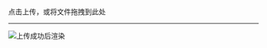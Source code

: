 <div class="layui-upload-drag" style="display: block;" id="ID-upload-demo-drag">
  <i class="layui-icon layui-icon-upload"></i> 
  <div>点击上传，或将文件拖拽到此处</div>
  <div class="layui-hide" id="ID-upload-demo-preview">
    <hr> <img src="" alt="上传成功后渲染" style="max-width: 100%">
  </div>
</div>

<script>
layui.use(function(){
  var upload = layui.upload;
  var $ = layui.$;

  // 渲染
  upload.render({
    elem: '#ID-upload-demo-drag',
    url: 'https://httpbin.org/post', // 此处用的是第三方的 http 请求演示，实际使用时改成您自己的上传接口即可。
    done: function(res){
      layer.msg('上传成功');
      $('#ID-upload-demo-preview').removeClass('layui-hide')
      .find('img').attr('src', res.files.file);
      console.log(res)
    }
  });
});
</script>